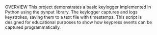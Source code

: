 OVERVIEW 
This project demonstrates a basic keylogger implemented in Python using the pynput library. The keylogger captures and logs keystrokes, saving them to a text file with timestamps. This script is designed for educational purposes to show how keypress events can be captured programmatically.

